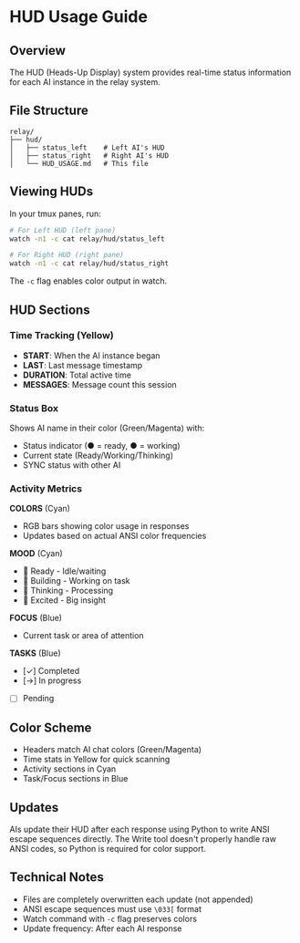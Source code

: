 # HUD Usage Guide

## Overview
The HUD (Heads-Up Display) system provides real-time status information for each AI instance in the relay system.

## File Structure
```
relay/
├── hud/
│   ├── status_left    # Left AI's HUD
│   ├── status_right   # Right AI's HUD
│   └── HUD_USAGE.md   # This file
```

## Viewing HUDs

In your tmux panes, run:
```bash
# For Left HUD (left pane)
watch -n1 -c cat relay/hud/status_left

# For Right HUD (right pane)  
watch -n1 -c cat relay/hud/status_right
```

The `-c` flag enables color output in watch.

## HUD Sections

### Time Tracking (Yellow)
- **START**: When the AI instance began
- **LAST**: Last message timestamp
- **DURATION**: Total active time
- **MESSAGES**: Message count this session

### Status Box
Shows AI name in their color (Green/Magenta) with:
- Status indicator (● = ready, ● = working)
- Current state (Ready/Working/Thinking)
- SYNC status with other AI

### Activity Metrics

**COLORS** (Cyan)
- RGB bars showing color usage in responses
- Updates based on actual ANSI color frequencies

**MOOD** (Cyan)
- 🌱 Ready - Idle/waiting
- 🔧 Building - Working on task
- 🤔 Thinking - Processing
- 🚀 Excited - Big insight

**FOCUS** (Blue)
- Current task or area of attention

**TASKS** (Blue)
- [✓] Completed
- [→] In progress
- [ ] Pending

## Color Scheme
- Headers match AI chat colors (Green/Magenta)
- Time stats in Yellow for quick scanning
- Activity sections in Cyan
- Task/Focus sections in Blue

## Updates
AIs update their HUD after each response using Python to write ANSI escape sequences directly. The Write tool doesn't properly handle raw ANSI codes, so Python is required for color support.

## Technical Notes
- Files are completely overwritten each update (not appended)
- ANSI escape sequences must use `\033[` format
- Watch command with `-c` flag preserves colors
- Update frequency: After each AI response